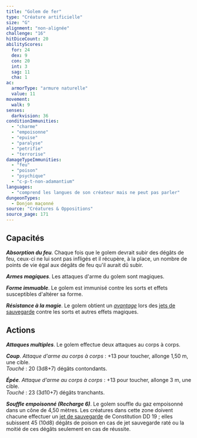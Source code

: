```yaml
---
title: "Golem de fer"
type: "Créature artificielle"
size: "G"
alignment: "non-alignée"
challenge: "16"
hitDiceCount: 20
abilityScores:
  for: 24
  dex: 9
  con: 20
  int: 3
  sag: 11
  cha: 1
ac:
  armorType: "armure naturelle"
  value: 11
movement:
  walk: 9
senses:
  darkvision: 36
conditionImmunities:
  - "charme"
  - "empoisonne"
  - "epuise"
  - "paralyse"
  - "petrifie"
  - "terrorise"
damageTypeImmunities:
  - "feu"
  - "poison"
  - "psychique"
  - "c-p-t-non-adamantium"
languages:
  - "comprend les langues de son créateur mais ne peut pas parler"
dungeonTypes:
  - Donjon maçonné
source: "Créatures & Oppositions"
source_page: 171
---
```

## Capacités
_**Absorption du feu**_. Chaque fois que le golem devrait subir des dégâts de feu, ceux-ci ne lui sont pas infligés et il récupère, à la place, un nombre de points de vie égal aux dégâts de feu qu'il aurait dû subir.

_**Armes magiques**_. Les attaques d'arme du golem sont magiques.

_**Forme immuable**_. Le golem est immunisé contre les sorts et effets susceptibles d'altérer sa forme.

_**Résistance à la magie**_. Le golem obtient un [_avantage_](/utiliser-les-caracteristiques/#avantage-et-desavantage) lors des [jets de sauvegarde](/utiliser-les-caracteristiques/#jets-de-sauvegarde) contre les sorts et autres effets magiques.

## Actions
_**Attaques multiples**_. Le golem effectue deux attaques au corps à corps.

_**Coup**_. _Attaque d'arme au corps à corps_ : +13 pour toucher, allonge 1,50 m, une cible.  
_Touché_ : 20 (3d8+7) dégâts contondants.

_**Épée**_. _Attaque d'arme au corps à corps_ : +13 pour toucher, allonge 3 m, une cible.  
_Touché_ : 23 (3d10+7) dégâts tranchants.

_**Souffle empoisonné (Recharge 6)**_. Le golem souffle du gaz empoisonné dans un cône de 4,50 mètres. Les créatures dans cette zone doivent chacune effectuer un [jet de sauvegarde](/utiliser-les-caracteristiques/#jets-de-sauvegarde) de Constitution DD 19 ; elles subissent 45 (10d8) dégâts de poison en cas de jet sauvegarde raté ou la moitié de ces dégâts seulement en cas de réussite.
